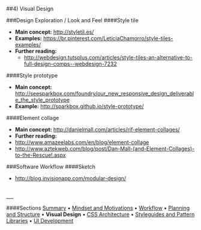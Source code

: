 ##4) Visual Design

###Design Exploration / Look and Feel
####Style tile
- **Main concept:** http://styletil.es/
- **Examples:** https://br.pinterest.com/LeticiaChamorro/style-tiles-examples/
- **Further reading:**
  - http://webdesign.tutsplus.com/articles/style-tiles-an-alternative-to-full-design-comps--webdesign-7232

####Style prototype
- **Main concept:** http://seesparkbox.com/foundry/our_new_responsive_design_deliverable_the_style_prototype
- **Example:** http://sparkbox.github.io/style-prototype/

####Element collage
- **Main concept:** http://danielmall.com/articles/rif-element-collages/
- **Further reading:**
- http://www.amazeelabs.com/en/blog/element-collage
- http://www.aztekweb.com/blog/post/Dan-Mall-(and-Element-Collages)-to-the-Rescue!.aspx

###Software Workflow
####Sketch
- http://blog.invisionapp.com/modular-design/

<br/>
___

####Sections
[Summary](README.md) • [Mindset and Motivations](mindset-and-motivations.md) • [Workflow](workflow.md) • [Planning and Structure](planning-and-structure.md) • **Visual Design** • [CSS Architecture](css-architecture.md) • [Styleguides and Pattern Libraries](styleguides-and-pattern-libraries.md) • [UI Development](ui-development.md)
